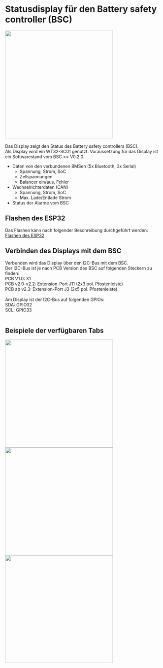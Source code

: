 # Statusdisplay für den Battery safety controller (BSC) 
<img src="https://github.com/user-attachments/assets/8db86295-1d72-4389-9650-80bd504366ac" height="350"/>
<br><br>
Das Display zeigt den Status des Battery safety controllers (BSC).<br>
Als Display wird ein WT32-SC01 genutzt. Voraussetzung für das Display ist ein Softwarestand vom BSC >= V0.2.0.

* Daten von den verbundenen BMSen (5x Bluetooth, 3x Serial)
  * Spannung, Strom, SoC
  * Zellspannungen
  * Balancer ein/aus, Fehler
* Wechselrichterdaten (CAN)
  * Spannung, Strom, SoC
  * Max. Lade/Entlade Strom
* Status der Alarme vom BSC

## Flashen des ESP32
Das Flashen kann nach folgender Beschreibung durchgeführt werden: 
[Flashen des ESP32](https://github.com/shining-man/bsc_display/wiki/02-Flashen-des-Displays)

## Verbinden des Displays mit dem BSC
Verbunden wird das Display über den I2C-Bus mit dem BSC.<br>
Der I2C-Bus ist je nach PCB Version des BSC auf folgenden Steckern zu finden:<br>
PCB V1.0: X1<br>
PCB v2.0-v2.2: Extension-Port J11 (2x3 pol. Pfostenleiste)<br>
PCB ab v2.3: Extension-Port J3 (2x5 pol. Pfostenleiste)<br>
<br>
Am Display ist der I2C-Bus auf folgenden GPIOs:<br>
SDA: GPIO32<br>
SCL: GPIO33<br>
<br>
## Beispiele der verfügbaren Tabs  
<img src="https://github.com/user-attachments/assets/22e9515d-4eb4-4adf-95c0-c8225024a3eb" width="350"/>  
<img src="https://github.com/user-attachments/assets/e68dd207-ba30-4544-aaf0-3f9db51c3efc" width="350"/>  
<img src="https://github.com/user-attachments/assets/0916addf-34c6-4ecb-b71c-1510848cf246" width="350"/>
